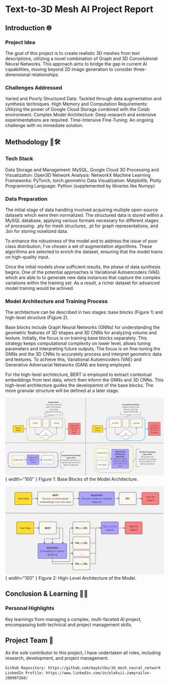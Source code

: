 # Text-to-3D Mesh AI Project Report
## Introduction 🌐
### Project Idea

The goal of this project is to create realistic 3D meshes from text descriptions, utilizing a novel combination of Graph and 3D Convolutional Neural Networks. This approach aims to bridge the gap in current AI capabilities, moving beyond 2D image generation to consider three-dimensional relationships.

### Challenges Addressed

Varied and Poorly Structured Data: Tackled through data augmentation and synthesis techniques.
High Memory and Computation Requirements: Utilizing the power of Google Cloud Storage combined with the Colab environment.
Complex Model Architecture: Deep research and extensive experimentations are required.
Time-Intensive Fine-Tuning: An ongoing challenge with no immediate solution.

## Methodology 🧠🛠️
### Tech Stack

Data Storage and Management: MySQL, Google Cloud
3D Processing and Visualization: Open3D
Network Analysis: NetworkX
Machine Learning Frameworks: PyTorch, torch.geometric
Data Visualization: Matplotlib, Plotly
Programming Language: Python (supplemented by libraries like Numpy)

### Data Preparation

The initial stage of data handling involved acquiring multiple open-source datasets which were then normalized. The structured data is stored within a MySQL database, applying various formats necessary for different stages of processing: .ply for mesh structures, .pt for graph representations, and .bin for storing voxelized data.

To enhance the robustness of the model and to address the issue of poor class distribution, I've chosen a set of augmentation algorithms. These algorithms are selected to enrich the dataset, ensuring that the model trains on high-quality input.

Once the initial models show sufficient results, the phase of data synthesis begins. One of the potential approaches is Variational Autoencoders (VAE) which are able to to generate new data instances that capture the complex variations within the training set. As a result, a richer dataset for advanced model training would be achived.

### Model Architecture and Training Process

The architecture can be described in two stages: base blocks (Figure 1) and high-level structure (Figure 2).

Base blocks include Graph Neural Networks (GNNs) for understanding the geometric features of 3D shapes and 3D CNNs for analyzing volume and texture. Initially, the focus is on training base blocks separately. This strategy keeps computational complexity on lower level, allows tuning parameters and interpreting future outputs. The focus is on fine-tuning the GNNs and the 3D CNNs to accurately process and interpret geometric data and textures. To achieve this, Variational Autoencoders (VAE) and Generative Adversarial Networks (GAN) are being employed.

For the high-level architecture, BERT is employed to extract contextual embeddings from text data, which then inform the GNNs and 3D CNNs. This high-level architecture guides the developemnt of the base blocks. The more granular structure will be defined at a later stage.

![Base Blocks of the Model Architecture](misk/base_block.jpg){ width="100" }
Figure 1: Base Blocks of the Model Architecture.

![High-Level Architecture of the Model](misk/high_level.jpg){ width="100" }
Figure 2: High-Level Architecture of the Model.





## Conclusion & Learning 🤔🚀
### Personal Highlights

Key learnings from managing a complex, multi-faceted AI project, encompassing both technical and project management skills.

## Project Team 👥

As the sole contributor to this project, I have undertaken all roles, including research, development, and project management.

    GitHub Repository: https://github.com/maykitbo/3d_mesh_neural_network
    LinkedIn Profile: https://www.linkedin.com/in/oleksii-zamyrailov-200997260/